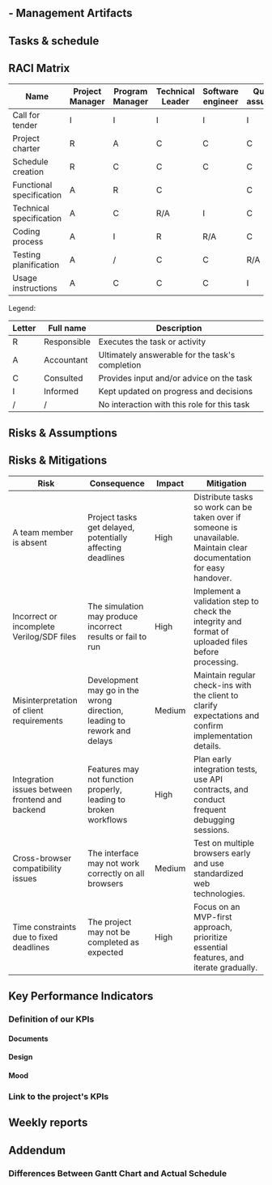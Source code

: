 ## - Management Artifacts

## Tasks & schedule

## RACI Matrix

| Name                     | Project Manager | Program Manager | Technical Leader | Software engineer | Quality assurance | Technical Writer | Client | Stakeholders |
| ------------------------ | --------------- | --------------- | ---------------- | ----------------- | ----------------- | ---------------- | ------ | ------------ |
| Call for tender          | I               | I               | I                | I                 | I                 | I                | R      | C            |
| Project charter          | R               | A               | C                | C                 | C                 | C                | I      | I            |
| Schedule creation        | R               | C               | C                | C                 | C                 | C                | /      | I            |
| Functional specification | A               | R               | C                |                   | C                 | /                | C      | I            |
| Technical specification  | A               | C               | R/A              | I                 | C                 | /                | C      | I            |
| Coding process           | A               | I               | R                | R/A               | C                 | /                | /      | /            |
| Testing planification    | A               | /               | C                | C                 | R/A               | I                | /      | /            |
| Usage instructions       | A               | C               | C                | C                 | I                 | R/A              | I      | I            |

Legend:

| Letter | Full name   | Description                                     |
| ------ | ----------- | ----------------------------------------------- |
| R      | Responsible | Executes the task or activity                   |
| A      | Accountant  | Ultimately answerable for the task's completion |
| C      | Consulted   | Provides input and/or advice on the task        |
| I      | Informed    | Kept updated on progress and decisions          |
| /      | /           | No interaction with this role for this task     |

## Risks & Assumptions

## Risks & Mitigations

| Risk                                            | Consequence                                                             | Impact | Mitigation                                                                                                            |
| ----------------------------------------------- | ----------------------------------------------------------------------- | ------ | --------------------------------------------------------------------------------------------------------------------- |
| A team member is absent                         | Project tasks get delayed, potentially affecting deadlines              | High   | Distribute tasks so work can be taken over if someone is unavailable. Maintain clear documentation for easy handover. |
| Incorrect or incomplete Verilog/SDF files       | The simulation may produce incorrect results or fail to run             | High   | Implement a validation step to check the integrity and format of uploaded files before processing.                    |
| Misinterpretation of client requirements        | Development may go in the wrong direction, leading to rework and delays | Medium | Maintain regular check-ins with the client to clarify expectations and confirm implementation details.                |
| Integration issues between frontend and backend | Features may not function properly, leading to broken workflows         | High   | Plan early integration tests, use API contracts, and conduct frequent debugging sessions.                             |
| Cross-browser compatibility issues              | The interface may not work correctly on all browsers                    | Medium | Test on multiple browsers early and use standardized web technologies.                                                |
| Time constraints due to fixed deadlines         | The project may not be completed as expected                            | High   | Focus on an MVP-first approach, prioritize essential features, and iterate gradually.                                 |

## Key Performance Indicators

### Definition of our KPIs

#### Documents

#### Design

#### Mood

### Link to the project's KPIs

## Weekly reports

<!-- ## Post Mortem Analysis -->

## Addendum

### Differences Between Gantt Chart and Actual Schedule
